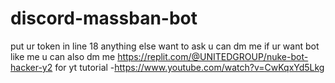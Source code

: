 # discord-massban-bot
put ur token in line 18
anything else want to ask u can dm me
if ur want bot like me u can also dm me
https://replit.com/@UNITEDGROUP/nuke-bot-hacker-y2
for yt tutorial -https://www.youtube.com/watch?v=CwKqxYd5Lkg
